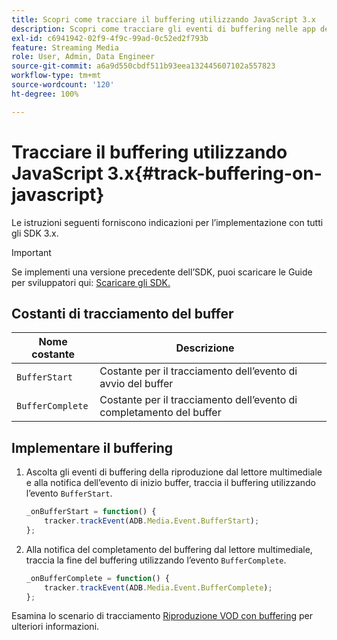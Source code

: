 ```yaml
---
title: Scopri come tracciare il buffering utilizzando JavaScript 3.x
description: Scopri come tracciare gli eventi di buffering nelle app del browser (JS).
exl-id: c6941942-02f9-4f9c-99ad-0c52ed2f793b
feature: Streaming Media
role: User, Admin, Data Engineer
source-git-commit: a6a9d550cbdf511b93eea132445607102a557823
workflow-type: tm+mt
source-wordcount: '120'
ht-degree: 100%

---
```


# Tracciare il buffering utilizzando JavaScript 3.x{#track-buffering-on-javascript}

Le istruzioni seguenti forniscono indicazioni per l’implementazione con tutti gli SDK 3.x.

>[!IMPORTANT]
>
>Se implementi una versione precedente dell’SDK, puoi scaricare le Guide per sviluppatori qui: [Scaricare gli SDK.](/help/getting-started/download-sdks.md)

## Costanti di tracciamento del buffer

| Nome costante | Descrizione     |
|---|---|
| `BufferStart` | Costante per il tracciamento dell’evento di avvio del buffer |
| `BufferComplete` | Costante per il tracciamento dell’evento di completamento del buffer |

## Implementare il buffering

1. Ascolta gli eventi di buffering della riproduzione dal lettore multimediale e alla notifica dell’evento di inizio buffer, traccia il buffering utilizzando l’evento `BufferStart`.

   ```js
   _onBufferStart = function() {
       tracker.trackEvent(ADB.Media.Event.BufferStart);
   };
   ```

1. Alla notifica del completamento del buffering dal lettore multimediale, traccia la fine del buffering utilizzando l’evento `BufferComplete`.

   ```js
   _onBufferComplete = function() {
       tracker.trackEvent(ADB.Media.Event.BufferComplete);
   };
   ```

Esamina lo scenario di tracciamento [Riproduzione VOD con buffering](/help/use-cases/tracking-scenarios/vod-buffering.md) per ulteriori informazioni.

